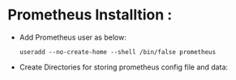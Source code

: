 # Prometheus Installtion :

- Add Prometheus user as below:

  ```
  useradd --no-create-home --shell /bin/false prometheus
  ```
- Create Directories for storing prometheus config file and data:


